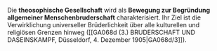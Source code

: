 
Die **theosophische Gesellschaft** wird als **Bewegung zur Begründung allgemeiner Menschenbruderschaft** charakterisiert. Ihr Ziel ist die Verwirklichung universeller Brüderlichkeit über alle kulturellen und religiösen Grenzen hinweg ([[GA068d (3.) BRUDERSCHAFT UND DASEINSKAMPF, Düsseldorf, 4. Dezember 1905|GA068d/3]]).
